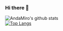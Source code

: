 ### Hi there 👋

<!--![AndaMiro's github stats](https://github-readme-stats.vercel.app/api?username=AndaMiro&show_icons=true&theme=radical)-->
![AndaMiro's github stats](https://github-readme-stats.vercel.app/api?username=AndaMiro&bg_color=171717)
</br>
[![Top Langs](https://github-readme-stats.vercel.app/api/top-langs/?username=AndaMiro&theme=radical)](https://github.com/anuraghazra/github-readme-stats)
<!--
**AndaMiro/AndaMiro** is a ✨ _special_ ✨ repository because its `README.md` (this file) appears on your GitHub profile.

Here are some ideas to get you started:

- 🔭 I’m currently working on ...
- 🌱 I’m currently learning ...
- 👯 I’m looking to collaborate on ...
- 🤔 I’m looking for help with ...
- 💬 Ask me about ...
- 📫 How to reach me: ...
- 😄 Pronouns: ...
- ⚡ Fun fact: ...
-->
